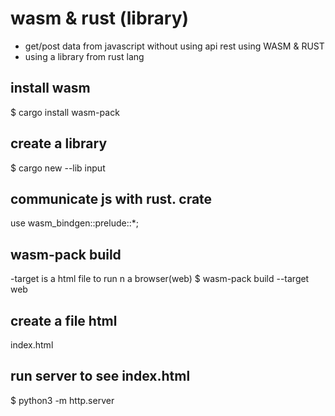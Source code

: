 # wasm & rust (library)

- get/post data from javascript without using api rest using WASM & RUST
- using a library from rust lang

## install wasm
$ cargo install wasm-pack

## create a library
$ cargo new --lib input

## communicate js with rust. crate
use wasm_bindgen::prelude::*;

## wasm-pack build
-target is a  html file to run n a browser(web)
$ wasm-pack build --target web

## create a file html
index.html

## run server to see index.html
$ python3 -m http.server





